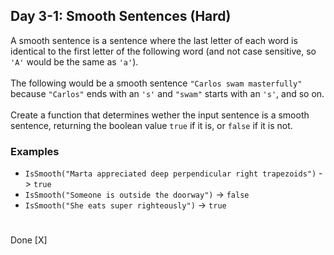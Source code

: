 ## Day 3-1: Smooth Sentences (Hard)
A smooth sentence is a sentence where the last letter of each word is identical to the first letter of the following word (and not case sensitive, so `'A'` would be the same as `'a'`).  
\
The following would be a smooth sentence `"Carlos swam masterfully"` because `"Carlos"` ends with an `'s'` and `"swam"` starts with an `'s'`, and so on.  
\
Create a function that determines wether the input sentence is a smooth sentence, returning the boolean value `true` if it is, or `false` if it is not.
### Examples
* `IsSmooth("Marta appreciated deep perpendicular right trapezoids")` -> `true`
* `IsSmooth("Someone is outside the doorway")` -> `false`
* `IsSmooth("She eats super righteously")` -> `true`
#
Done [X]
